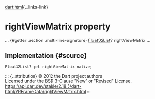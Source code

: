 [dart:html](../../dart-html/dart-html-library){._links-link}

rightViewMatrix property
========================

::: {#getter .section .multi-line-signature}
[Float32List](../../dart-typed_data/float32list-class)? rightViewMatrix
:::

Implementation {#source}
--------------

``` {.language-dart data-language="dart"}
Float32List? get rightViewMatrix native;
```

::: {._attribution}
© 2012 the Dart project authors\
Licensed under the BSD 3-Clause \"New\" or \"Revised\" License.\
<https://api.dart.dev/stable/2.18.5/dart-html/VRFrameData/rightViewMatrix.html>
:::
